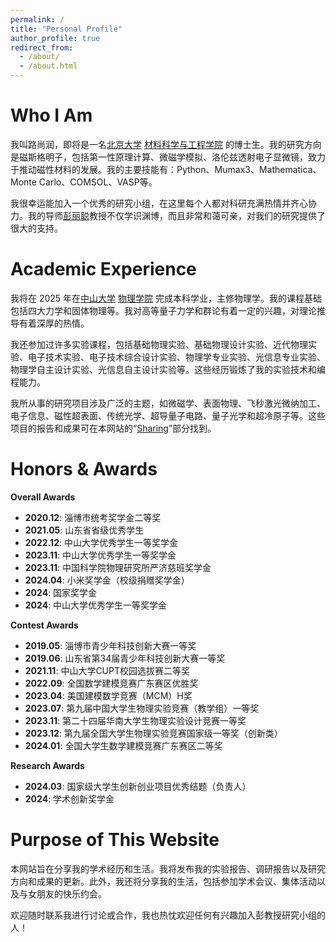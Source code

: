 ```yaml
---
permalink: /
title: "Personal Profile"
author_profile: true
redirect_from: 
  - /about/
  - /about.html
---
```


Who I Am
======

我叫路尚润，即将是一名[北京大学](https://www.pku.edu.cn/) [材料科学与工程学院](https://www.mse.pku.edu.cn/index.htm) 的博士生。我的研究方向是磁斯格明子，包括第一性原理计算、微磁学模拟、洛伦兹透射电子显微镜，致力于推动磁性材料的发展。我的主要技能有：Python、Mumax3、Mathematica、Monte Carlo、COMSOL、VASP等。

我很幸运能加入一个优秀的研究小组，在这里每个人都对科研充满热情并齐心协力。我的导师[彭丽聪](https://www.mse.pku.edu.cn/info/1213/2411.htm)教授不仅学识渊博，而且非常和蔼可亲，对我们的研究提供了很大的支持。

Academic Experience
======

我将在 2025 年在[中山大学](https://www.sysu.edu.cn/) [物理学院](https://spe.sysu.edu.cn/) 完成本科学业，主修物理学。我的课程基础包括四大力学和固体物理等。我对高等量子力学和群论有着一定的兴趣，对理论推导有着深厚的热情。

我还参加过许多实验课程，包括基础物理实验、基础物理设计实验、近代物理实验、电子技术实验、电子技术综合设计实验、物理学专业实验、光信息专业实验、物理学自主设计实验、光信息自主设计实验等。这些经历锻炼了我的实验技术和编程能力。

我所从事的研究项目涉及广泛的主题，如微磁学、表面物理、飞秒激光微纳加工、电子信息、磁性超表面、传统光学、超导量子电路、量子光学和超冷原子等。这些项目的报告和成果可在本网站的“[Sharing](https://shangrunlu666.github.io/sharing/)”部分找到。

Honors & Awards
======

**Overall Awards**  
- **2020.12**: 淄博市统考奖学金二等奖  
- **2021.05**: 山东省省级优秀学生  
- **2022.12**: 中山大学优秀学生一等奖学金  
- **2023.11**: 中山大学优秀学生一等奖学金  
- **2023.11**: 中国科学院物理研究所严济慈班奖学金  
- **2024.04**: 小米奖学金（校级捐赠奖学金）  
- **2024**: 国家奖学金 
- **2024**: 中山大学优秀学生一等奖学金

**Contest Awards**  
- **2019.05**: 淄博市青少年科技创新大赛一等奖  
- **2019.06**: 山东省第34届青少年科技创新大赛一等奖  
- **2021.11**: 中山大学CUPT校园选拔赛二等奖  
- **2022.09**: 全国数学建模竞赛广东赛区优胜奖  
- **2023.04**: 美国建模数学竞赛（MCM）H奖  
- **2023.07**: 第九届中国大学生物理实验竞赛（教学组）一等奖  
- **2023.11**: 第二十四届华南大学生物理实验设计竞赛一等奖  
- **2023.12**: 第九届全国大学生物理实验竞赛国家级一等奖（创新类）  
- **2024.01**: 全国大学生数学建模竞赛广东赛区二等奖  

**Research Awards**
- **2024.03**: 国家级大学生创新创业项目优秀结题（负责人）
- **2024**: 学术创新奖学金

Purpose of This Website
======

本网站旨在分享我的学术经历和生活。我将发布我的实验报告、调研报告以及研究方向和成果的更新。此外，我还将分享我的生活，包括参加学术会议、集体活动以及与女朋友的快乐约会。

欢迎随时联系我进行讨论或合作，我也热忱欢迎任何有兴趣加入彭教授研究小组的人！

